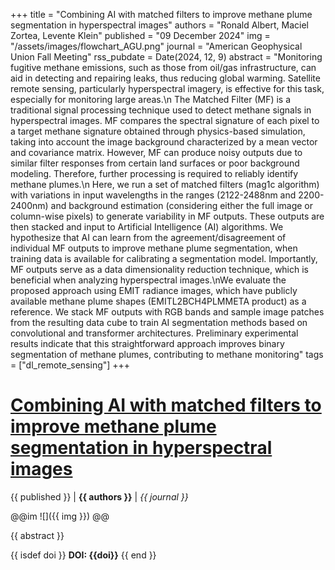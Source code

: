 +++
title = "Combining AI with matched filters to improve methane plume segmentation in hyperspectral images"
authors = "Ronald Albert, Maciel Zortea, Levente Klein"
published = "09 December 2024"
img = "/assets/images/flowchart_AGU.png"
journal = "American Geophysical Union Fall Meeting"
rss_pubdate = Date(2024, 12, 9)
abstract = "Monitoring fugitive methane emissions, such as those from oil/gas infrastructure, can aid in detecting and repairing leaks, thus reducing global warming. Satellite remote sensing, particularly hyperspectral imagery, is effective for this task, especially for monitoring large areas.\n The Matched Filter (MF) is a traditional signal processing technique used to detect methane signals in hyperspectral images. MF compares the spectral signature of each pixel to a target methane signature obtained through physics-based simulation, taking into account the image background characterized by a mean vector and covariance matrix. However, MF can produce noisy outputs due to similar filter responses from certain land surfaces or poor background modeling. Therefore, further processing is required to reliably identify methane plumes.\n Here, we run a set of matched filters (mag1c algorithm) with variations in input wavelengths in the ranges (2122-2488nm and 2200-2400nm) and background estimation (considering either the full image or column-wise pixels) to generate variability in MF outputs. These outputs are then stacked and input to Artificial Intelligence (AI) algorithms. We hypothesize that AI can learn from the agreement/disagreement of individual MF outputs to improve methane plume segmentation, when training data is available for calibrating a segmentation model. Importantly, MF outputs serve as a data dimensionality reduction technique, which is beneficial when analyzing hyperspectral images.\nWe evaluate the proposed approach using EMIT radiance images, which have publicly available methane plume shapes (EMITL2BCH4PLMMETA product) as a reference.  We stack MF outputs with RGB bands and sample image patches from the resulting data cube to train AI segmentation methods based on convolutional and transformer architectures. Preliminary experimental results indicate that this straightforward approach improves binary segmentation of methane plumes, contributing to methane monitoring"
tags = ["dl_remote_sensing"]
+++
# [Combining AI with matched filters to improve methane plume segmentation in hyperspectral images](https://research.ibm.com/publications/combining-ai-with-matched-filters-to-improve-methane-plume-segmentation-in-hyperspectral-images)

{{ published }} | **{{ authors }}** | *{{ journal }}*

@@im
![]({{ img }})
@@

{{ abstract }}

{{ isdef doi }}
**DOI: {{doi}}**
{{ end }}